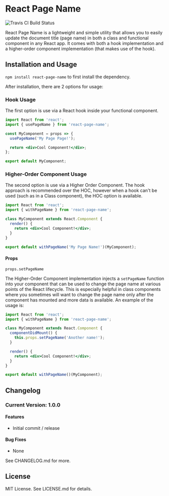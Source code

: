 # React Page Name

![Travis CI Build Status](https://travis-ci.org/RyanFitzgerald/react-page-name.svg?branch=master)

React Page Name is a lightweight and simple utility that allows you to easily update the document title (page name) in both a class and functional component in any React app. It comes with both a hook implementation and a higher-order component implementation (that makes use of the hook).

## Installation and Usage

`npm install react-page-name` to first install the dependency.

After installation, there are 2 options for usage:

### Hook Usage

The first option is use via a React hook inside your functional component.

```jsx
import React from 'react';
import { usePageName } from 'react-page-name';

const MyComponent = props => {
  usePageName('My Page Page!');

  return <div>Cool Component!</div>;
};

export default MyComponent;
```

### Higher-Order Component Usage

The second option is use via a Higher Order Component. The hook approach is recommended over the HOC, however when a hook can't be used (such as in a Class component), the HOC option is available.

```jsx
import React from 'react';
import { withPageName } from 'react-page-name';

class MyComponent extends React.Component {
  render() {
    return <div>Cool Component!</div>;
  }
}

export default withPageName('My Page Name!')(MyComponent);
```

#### Props

`props.setPageName`

The Higher-Order Component implementation injects a `setPageName` function into your component that can be used to change the page name at various points of the React lifecycle. This is especially helpful in class components where you sometimes will want to change the page name only after the component has mounted and more data is available. An example of the usage is:

```jsx
import React from 'react';
import { withPageName } from 'react-page-name';

class MyComponent extends React.Component {
  componentDidMount() {
    this.props.setPageName('Another name!');
  }

  render() {
    return <div>Cool Component!</div>;
  }
}

export default withPageName()(MyComponent);
```

## Changelog

### Current Version: 1.0.0

#### Features

- Initial commit / release

#### Bug Fixes

- None

See CHANGELOG.md for more.

## License

MIT License. See LICENSE.md for details.
